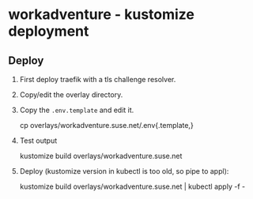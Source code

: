 # workadventure - kustomize deployment

## Deploy


1. First deploy traefik with a tls challenge resolver.

2. Copy/edit the overlay directory.

3. Copy the `.env.template` and edit it.

    cp overlays/workadventure.suse.net/.env{.template,}

4. Test output

    kustomize build overlays/workadventure.suse.net

4. Deploy (kustomize version in kubectl is too old, so pipe to appl):

    kustomize build overlays/workadventure.suse.net | kubectl apply -f -
